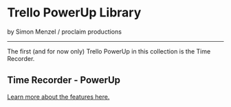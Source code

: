 # Trello PowerUp Library

by Simon Menzel / proclaim productions

---

The first (and for now only) Trello PowerUp in this collection is the Time Recorder.

## Time Recorder - PowerUp

[Learn more about the features here.](./pages/timetracker/README.md)

